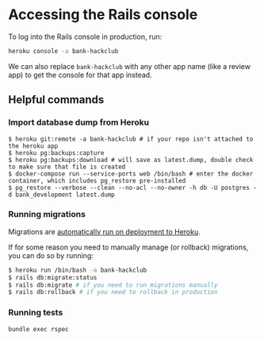 # Accessing the Rails console

To log into the Rails console in production, run:

```bash
heroku console -a bank-hackclub
```

We can also replace `bank-hackclub` with any other app name (like a review app) to get the console for that app instead.

## Helpful commands

### Import database dump from Heroku

```
$ heroku git:remote -a bank-hackclub # if your repo isn't attached to the heroku app
$ heroku pg:backups:capture
$ heroku pg:backups:download # will save as latest.dump, double check to make sure that file is created
$ docker-compose run --service-ports web /bin/bash # enter the docker container, which includes pg_restore pre-installed
$ pg_restore --verbose --clean --no-acl --no-owner -h db -U postgres -d bank_development latest.dump
```

### Running migrations

Migrations are [automatically run on deployment to Heroku](https://github.com/hackclub/hcb/commit/d8eefe44dc9b2503ae1c42805681ad338dc89de1).

If for some reason you need to manually manage (or rollback) migrations, you can do so by running:

```bash
$ heroku run /bin/bash -a bank-hackclub
$ rails db:migrate:status
$ rails db:migrate # if you need to run migrations manually
$ rails db:rollback # if you need to rollback in production
```

### Running tests

```bash
bundle exec rspec
```
